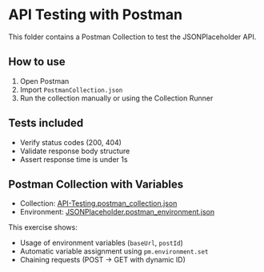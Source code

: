 # API Testing with Postman

This folder contains a Postman Collection to test the JSONPlaceholder API.

## How to use
1. Open Postman
2. Import `PostmanCollection.json`
3. Run the collection manually or using the Collection Runner

## Tests included
- Verify status codes (200, 404)
- Validate response body structure
- Assert response time is under 1s

## Postman Collection with Variables
- Collection: [API-Testing.postman_collection.json](API-Testing/API-Testing.postman_collection.json)
- Environment: [JSONPlaceholder.postman_environment.json](API-Testing/JSONPlaceholder.postman_environment.json)



This exercise shows:
- Usage of environment variables (`baseUrl`, `postId`)
- Automatic variable assignment using `pm.environment.set`
- Chaining requests (POST → GET with dynamic ID)
